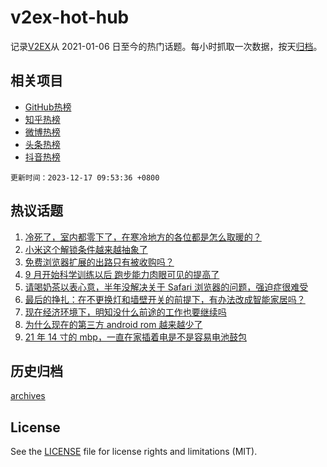 # v2ex-hot-hub

 记录[V2EX](https://www.v2ex.com/)从 2021-01-06 日至今的热门话题。每小时抓取一次数据，按天[归档](archives)。
 
 ## 相关项目

- [GitHub热榜](https://github.com/lonnyzhang423/github-hot-hub)
- [知乎热榜](https://github.com/lonnyzhang423/zhihu-hot-hub)
- [微博热榜](https://github.com/lonnyzhang423/weibo-hot-hub)
- [头条热榜](https://github.com/lonnyzhang423/toutiao-hot-hub)
- [抖音热榜](https://github.com/lonnyzhang423/douyin-hot-hub)


 `更新时间：2023-12-17 09:53:36 +0800`

## 热议话题

1. [冷死了，室内都零下了，在寒冷地方的各位都是怎么取暖的？](https://www.v2ex.com/t/1000898)
1. [小米这个解锁条件越来越抽象了](https://www.v2ex.com/t/1000914)
1. [免费浏览器扩展的出路只有被收购吗？](https://www.v2ex.com/t/1000976)
1. [9 月开始科学训练以后 跑步能力肉眼可见的提高了](https://www.v2ex.com/t/1000872)
1. [请喝奶茶以表心意，半年没解决关于 Safari 浏览器的问题，强迫症很难受](https://www.v2ex.com/t/1000932)
1. [最后的挣扎：在不更换灯和墙壁开关的前提下，有办法改成智能家居吗？](https://www.v2ex.com/t/1000951)
1. [现在经济环境下，明知没什么前途的工作也要继续吗](https://www.v2ex.com/t/1000870)
1. [为什么现在的第三方 android rom 越来越少了](https://www.v2ex.com/t/1000983)
1. [21 年 14 寸的 mbp，一直在家插着电是不是容易电池鼓包](https://www.v2ex.com/t/1000973)

## 历史归档

[archives](archives)

## License

See the [LICENSE](LICENSE) file for license rights and limitations (MIT).
